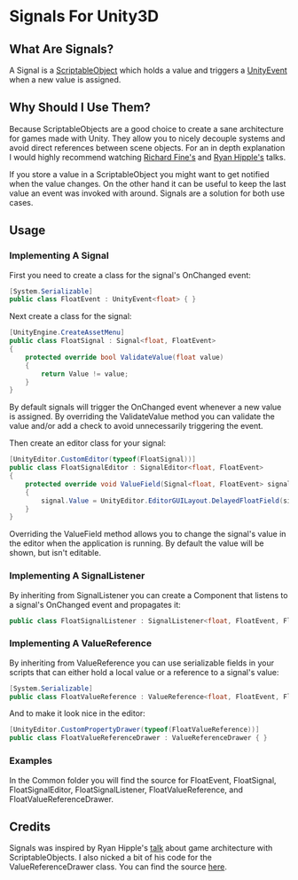 # Signals For Unity3D
## What Are Signals?
A Signal is a [ScriptableObject](https://docs.unity3d.com/ScriptReference/ScriptableObject.html) which holds a value and triggers a [UnityEvent](https://docs.unity3d.com/ScriptReference/Events.UnityEvent_1.html) when a new value is assigned.
## Why Should I Use Them?
Because ScriptableObjects are a good choice to create a sane architecture for games made with Unity.
They allow you to nicely decouple systems and avoid direct references between scene objects.
For an in depth explanation I would highly recommend watching [Richard Fine's](https://www.youtube.com/watch?v=6vmRwLYWNRo) and [Ryan Hipple's](https://www.youtube.com/watch?v=raQ3iHhE_Kk) talks.

If you store a value in a ScriptableObject you might want to get notified when the value changes.
On the other hand it can be useful to keep the last value an event was invoked with around.
Signals are a solution for both use cases.
## Usage
### Implementing A Signal
First you need to create a class for the signal's OnChanged event:
```c#
[System.Serializable]
public class FloatEvent : UnityEvent<float> { }
```

Next create a class for the signal:
```c#
[UnityEngine.CreateAssetMenu]
public class FloatSignal : Signal<float, FloatEvent>
{
    protected override bool ValidateValue(float value)
    {
        return Value != value;
    }
}
```
By default signals will trigger the OnChanged event whenever a new value is assigned.
By overriding the ValidateValue method you can validate the value and/or add a check to avoid unnecessarily triggering the event.

Then create an editor class for your signal:
```c#
[UnityEditor.CustomEditor(typeof(FloatSignal))]
public class FloatSignalEditor : SignalEditor<float, FloatEvent>
{
    protected override void ValueField(Signal<float, FloatEvent> signal)
    {
        signal.Value = UnityEditor.EditorGUILayout.DelayedFloatField(signal.Value);
    }
}
```
Overriding the ValueField method allows you to change the signal's value in the editor when the application is running.
By default the value will be shown, but isn't editable.
### Implementing A SignalListener
By inheriting from SignalListener you can create a Component that listens to a signal's OnChanged event and propagates it:
```c#
public class FloatSignalListener : SignalListener<float, FloatEvent, FloatSignal> { }
```
### Implementing A ValueReference
By inheriting from ValueReference you can use serializable fields in your scripts that can either hold a local value or a reference to a signal's value:
```c#
[System.Serializable]
public class FloatValueReference : ValueReference<float, FloatEvent, FloatSignal> { }
```

And to make it look nice in the editor:
```c#
[UnityEditor.CustomPropertyDrawer(typeof(FloatValueReference))]
public class FloatValueReferenceDrawer : ValueReferenceDrawer { }
```
### Examples
In the Common folder you will find the source for FloatEvent, FloatSignal, FloatSignalEditor, FloatSignalListener, FloatValueReference, and FloatValueReferenceDrawer.
## Credits
Signals was inspired by Ryan Hipple's [talk](https://www.youtube.com/watch?v=raQ3iHhE_Kk) about game architecture with ScriptableObjects.
I also nicked a bit of his code for the ValueReferenceDrawer class. You can find the source [here](https://github.com/roboryantron/Unite2017).